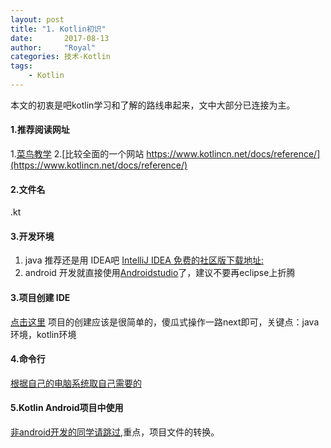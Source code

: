 ```yaml
---
layout: post
title: "1. Kotlin初识"
date:       2017-08-13
author:     "Royal"
categories: 技术-Kotlin
tags: 
    - Kotlin
---
```

本文的初衷是吧kotlin学习和了解的路线串起来，文中大部分已连接为主。

#### 1.推荐阅读网址
1.[菜鸟教学](http://www.runoob.com/kotlin/kotlin-tutorial.html)
2.[比较全面的一个网站 https://www.kotlincn.net/docs/reference/](https://www.kotlincn.net/docs/reference/)

#### 2.文件名
.kt

#### 3.开发环境
1. java 推荐还是用 IDEA吧 [IntelliJ IDEA 免费的社区版下载地址:](https://www.jetbrains.com/idea/download/index.html)
2. android 开发就直接使用[Androidstudio](http://www.androiddevtools.cn/#)了，建议不要再eclipse上折腾

#### 3.项目创建 IDE
[点击这里](http://www.runoob.com/kotlin/kotlin-setup.html)
项目的创建应该是很简单的，傻瓜式操作一路next即可，关键点：java环境，kotlin环境

#### 4.命令行
[根据自己的电脑系统取自己需要的](http://www.runoob.com/kotlin/kotlin-command-line.html)

#### 5.Kotlin Android项目中使用
[非android开发的同学请跳过](http://www.runoob.com/kotlin/otlin-android-setup.html),重点，项目文件的转换。





